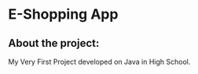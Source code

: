 E-Shopping App
==============

About the project:
------------------
My Very First Project developed on Java in High School.
